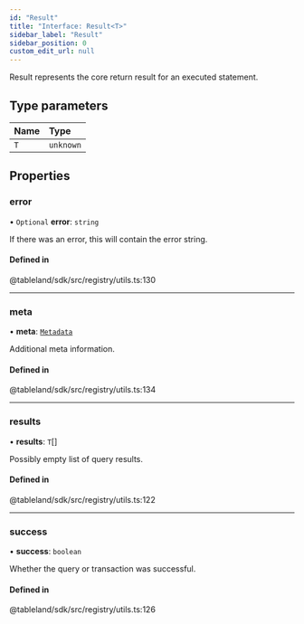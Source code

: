 ```yaml
---
id: "Result"
title: "Interface: Result<T>"
sidebar_label: "Result"
sidebar_position: 0
custom_edit_url: null
---
```


Result represents the core return result for an executed statement.

## Type parameters

| Name | Type |
| :------ | :------ |
| `T` | `unknown` |

## Properties

### error

• `Optional` **error**: `string`

If there was an error, this will contain the error string.

#### Defined in

@tableland/sdk/src/registry/utils.ts:130

___

### meta

• **meta**: [`Metadata`](Metadata.md)

Additional meta information.

#### Defined in

@tableland/sdk/src/registry/utils.ts:134

___

### results

• **results**: `T`[]

Possibly empty list of query results.

#### Defined in

@tableland/sdk/src/registry/utils.ts:122

___

### success

• **success**: `boolean`

Whether the query or transaction was successful.

#### Defined in

@tableland/sdk/src/registry/utils.ts:126
